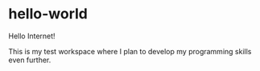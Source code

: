 # hello-world

Hello Internet!

This is my test workspace where I plan to develop my programming skills even further.
